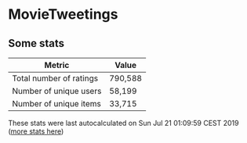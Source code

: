 # MovieTweetings
## Some stats

Metric | Value
--- | ---
Total number of ratings                 | 790,588
Number of unique users                  | 58,199
Number of unique items                  | 33,715
These stats were last autocalculated on Sun Jul 21 01:09:59 CEST 2019  ([more stats here](./stats.md))

